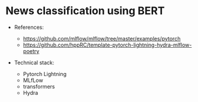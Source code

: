 # News classification using BERT

- References: 
  - https://github.com/mlflow/mlflow/tree/master/examples/pytorch
  - https://github.com/hppRC/template-pytorch-lightning-hydra-mlflow-poetry
  
- Technical stack:
  - Pytorch Lightning
  - MLfLow
  - transformers
  - Hydra